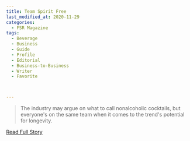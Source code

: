 ```yaml
---
title: Team Spirit Free
last_modified_at: 2020-11-29
categories:
  - FSR Magazine
tags:
  - Beverage
  - Business
  - Guide
  - Profile
  - Editorial 
  - Business-to-Business
  - Writer
  - Favorite



---
```


> The industry may argue on what to call nonalcoholic cocktails, but everyone's on the same team when it comes to the trend's potential for longevity.

<a href="http://www.omagdigital.com/publication/?i=589382&ver=html5&p=48" target="_blank">Read Full Story</a>
